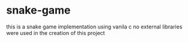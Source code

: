 # snake-game
this is a snake game implementation using vanila c no external libraries were used in the creation of this project
